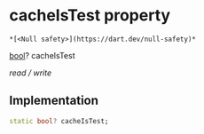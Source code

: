 


# cacheIsTest property




    *[<Null safety>](https://dart.dev/null-safety)*


[bool](https://api.flutter.dev/flutter/dart-core/bool-class.html)? cacheIsTest
  
_read / write_






## Implementation

```dart
static bool? cacheIsTest;


```







